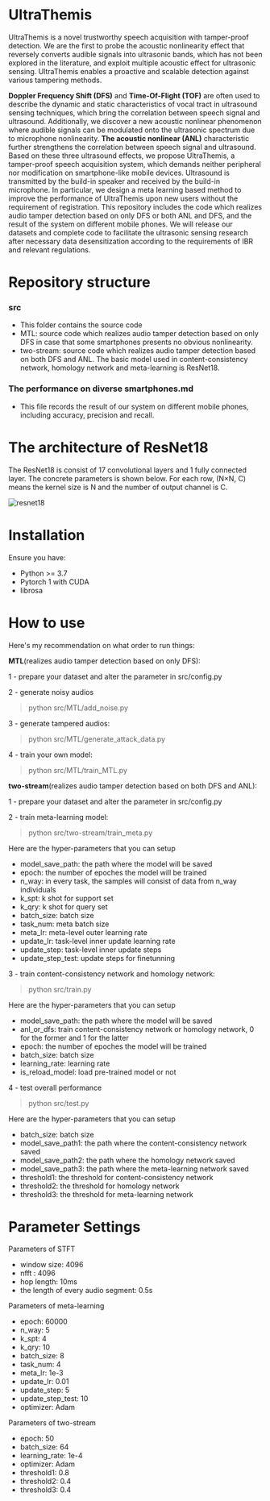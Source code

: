 # UltraThemis
UltraThemis is a novel trustworthy speech acquisition with tamper-proof detection. We are the first to probe the acoustic nonlinearity effect that reversely converts audible signals into ultrasonic bands, which has not been explored in the literature, and exploit multiple acoustic effect for ultrasonic sensing. UltraThemis enables a proactive and scalable detection against various tampering methods.

<strong>Doppler Frequency Shift (DFS)</strong> and <strong>Time-Of-Flight (TOF)</strong> are often used to describe the dynamic and static characteristics of vocal tract in ultrasound sensing techniques, which bring the correlation between speech signal and ultrasound. Additionally, we discover a new acoustic nonlinear phenomenon
where audible signals can be modulated onto the ultrasonic spectrum due to microphone nonlinearity. <strong>The acoustic nonlinear (ANL)</strong> characteristic further strengthens the correlation between speech signal and ultrasound. Based on these three ultrasound effects, we propose UltraThemis, a tamper-proof speech acquisition system, which demands neither peripheral nor modification on smartphone-like mobile devices. Ultrasound is transmitted by the build-in speaker and received by the build-in microphone.  In particular, we design a meta learning based method to improve the performance of UltraThemis upon new users without the requirement of registration. This repository includes the code which realizes audio tamper detection based on only DFS or both ANL and DFS, and the result of the system on different mobile phones. We will release our datasets and complete code to facilitate the ultrasonic sensing research after necessary data desensitization according to the requirements of IBR and relevant regulations.  

# Repository structure
### src  
+ This folder contains the source code 
+ MTL: source code which realizes audio tamper detection based on only DFS in case that some smartphones presents no obvious nonlinearity.    
+ two-stream: source code which realizes audio tamper detection based on both DFS and ANL. The basic model used in content-consistency network, homology network and meta-learning is ResNet18.  


### The performance on diverse smartphones.md  
+ This file records the result of our system on different mobile phones, including accuracy, precision and recall.  

# The architecture of ResNet18
The ResNet18 is consist of 17 convolutional layers and 1 fully connected layer. The concrete parameters is shown below. For each row, (N×N, C) means the kernel size is N and the number of output channel is C.

![resnet18](./resnet18.png "The architecture of ResNet18")

# Installation
Ensure you have:  
+ Python >= 3.7
+ Pytorch 1 with CUDA
+ librosa  

# How to use
Here's my recommendation on what order to run things:

<strong>MTL</strong>(realizes audio tamper detection based on only DFS):

1 - prepare your dataset and alter the parameter in src/config.py

2 - generate noisy audios

> python src/MTL/add_noise.py

3 - generate tampered audios:

> python src/MTL/generate_attack_data.py

4 - train your own model:

> python src/MTL/train_MTL.py

<strong>two-stream</strong>(realizes audio tamper detection based on both DFS and ANL):

1 - prepare your dataset and alter the parameter in src/config.py

2 - train meta-learning model:

> python src/two-stream/train_meta.py

Here are the hyper-parameters that you can setup
+ model_save_path: the path where the model will be saved
+ epoch: the number of epoches the model will be trained
+ n_way: in every task, the samples will consist of data from n_way individuals
+ k_spt: k shot for support set
+ k_qry: k shot for query set
+ batch_size: batch size
+ task_num: meta batch size
+ meta_lr: meta-level outer learning rate
+ update_lr: task-level inner update learning rate
+ update_step: task-level inner update steps
+ update_step_test: update steps for finetunning

3 - train content-consistency network and homology network:

> python src/train.py

Here are the hyper-parameters that you can setup
+ model_save_path: the path where the model will be saved
+ anl_or_dfs: train content-consistency network or homology network, 0 for the former and 1 for the latter
+ epoch: the number of epoches the model will be trained
+ batch_size: batch size
+ learning_rate: learning rate
+ is_reload_model: load pre-trained model or not

4 - test overall performance
> python src/test.py

Here are the hyper-parameters that you can setup
+ batch_size: batch size
+ model_save_path1: the path where the content-consistency network saved
+ model_save_path2: the path where the homology network saved
+ model_save_path3: the path where the meta-learning network saved
+ threshold1: the threshold for content-consistency network
+ threshold2: the threshold for homology network
+ threshold3: the threshold for meta-learning network

# Parameter Settings

Parameters of STFT
+ window size: 4096
+ nfft : 4096
+ hop length: 10ms
+ the length of every audio segment: 0.5s

Parameters of meta-learning
+ epoch: 60000
+ n_way: 5
+ k_spt: 4
+ k_qry: 10
+ batch_size: 8
+ task_num: 4
+ meta_lr: 1e-3
+ update_lr: 0.01
+ update_step: 5
+ update_step_test: 10
+ optimizer: Adam

Parameters of two-stream
+ epoch: 50
+ batch_size: 64
+ learning_rate: 1e-4
+ optimizer: Adam
+ threshold1: 0.8
+ threshold2: 0.4
+ threshold3: 0.4


